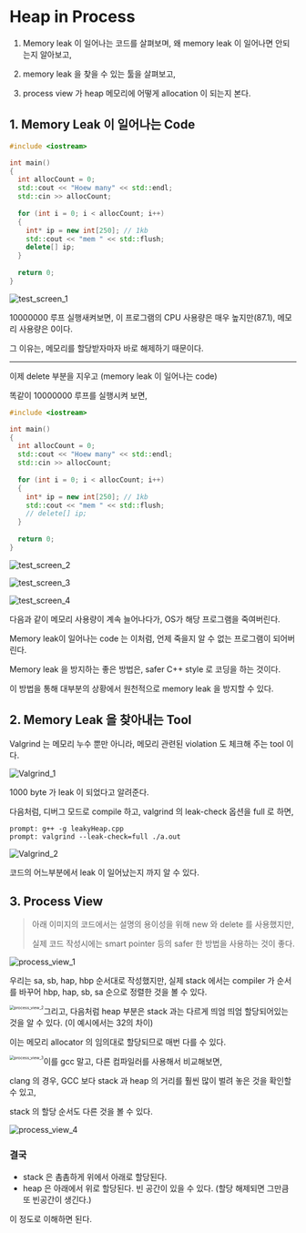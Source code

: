 # Heap in Process

1. Memory leak 이 일어나는 코드를 살펴보며, 왜 memory leak 이 일어나면 안되는지 알아보고,

2. memory leak 을 찾을 수 있는 툴을 살펴보고,

3. process view 가 heap 메모리에 어떻게 allocation 이 되는지 본다.

## 1. Memory Leak 이 일어나는 Code

```c++
#include <iostream>

int main()
{
  int allocCount = 0;
  std::cout << "Hoew many" << std::endl;
  std::cin >> allocCount;
  
  for (int i = 0; i < allocCount; i++)
  {
    int* ip = new int[250]; // 1kb
    std::cout << "mem " << std::flush;
    delete[] ip;
  }
      
  return 0;
}
```

![test_screen_1](Images/6/test_screen_1.png)

10000000 루프 실행새켜보면, 이 프로그램의 CPU 사용량은 매우 높지만(87.1), 메모리 사용량은 0이다.

그 이유는, 메모리를 할당받자마자 바로 해제하기 때문이다.

---

이제 delete 부분을 지우고 (memory leak 이 일어나는 code)

똑같이 10000000 루프를 실행시켜 보면,

```c++
#include <iostream>

int main()
{
  int allocCount = 0;
  std::cout << "Hoew many" << std::endl;
  std::cin >> allocCount;
  
  for (int i = 0; i < allocCount; i++)
  {
    int* ip = new int[250]; // 1kb
    std::cout << "mem " << std::flush;
    // delete[] ip;
  }
      
  return 0;
}
```

![test_screen_2](Images/6/test_screen_2.png)

![test_screen_3](Images/6/test_screen_3.png)

![test_screen_4](Images/6/test_screen_4.png)

다음과 같이 메모리 사용량이 계속 늘어나다가, OS가 해당 프로그램을 죽여버린다.

Memory leak이 일어나는 code 는 이처럼, 언제 죽을지 알 수 없는 프로그램이 되어버린다.

Memory leak 을 방지하는 좋은 방법은, safer C++ style 로 코딩을 하는 것이다.

이 방법을 통해 대부분의 상황에서 원천적으로 memory leak 을 방지할 수 있다.

## 2. Memory Leak 을 찾아내는 Tool

Valgrind 는 메모리 누수 뿐만 아니라, 메모리 관련된 violation 도 체크해 주는 tool 이다.

![Valgrind_1](Images/6/Valgrind_1.png)

1000 byte 가 leak 이 되었다고 알려준다.

다음처럼, 디버그 모드로 compile 하고, valgrind 의 leak-check 옵션을 full 로 하면,

```shell
prompt: g++ -g leakyHeap.cpp
prompt: valgrind --leak-check=full ./a.out
```

![Valgrind_2](Images/6/Valgrind_2.png)

코드의 어느부분에서 leak 이 일어났는지 까지 알 수 있다.

## 3. Process View

> 아래 이미지의 코드에서는 설명의 용이성을 위해 new 와 delete 를 사용했지만,
>
> 실제 코드 작성시에는 smart pointer 등의 safer 한 방법을 사용하는 것이 좋다.

![process_view_1](Images/6/process_view_1.png)

우리는 sa, sb, hap, hbp 순서대로 작성했지만, 실제 stack 에서는 compiler 가 순서를 바꾸어 hbp, hap, sb, sa 순으로 정렬한 것을 볼 수 있다.

<img src="Images/6/process_view_2.png" alt="process_view_2" style="float: left; zoom:50%;" />

그리고, 다음처럼 heap 부분은 stack 과는 다르게 띄엄 띄엄 할당되어있는 것을 알 수 있다. (이 예시에서는 32의 차이)

이는 메모리 allocator 의 임의대로 할당되므로 매번 다를 수 있다.

<img src="Images/6/process_view_3.png" alt="process_view_3" style="float: left; zoom:50%;" />

이를 gcc 말고, 다른 컴파일러를 사용해서 비교해보면,

clang 의 경우, GCC 보다 stack 과 heap 의 거리를 훨씬 많이 벌려 놓은 것을 확인할 수 있고,

stack 의 할당 순서도 다른 것을 볼 수 있다.

![process_view_4](Images/6/process_view_4.png)

### 결국

- stack 은 촘촘하게 위에서 아래로 할당된다.
- heap 은 아래에서 위로 할당된다. 빈 공간이 있을 수 있다. (할당 해제되면 그만큼 또 빈공간이 생긴다.)

이 정도로 이해하면 된다.


